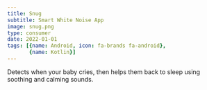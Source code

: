 ```yaml
---
title: Snug
subtitle: Smart White Noise App
image: snug.png
type: consumer
date: 2022-01-01
tags: [{name: Android, icon: fa-brands fa-android},
       {name: Kotlin}]
---
```

Detects when your baby cries, then helps them back to sleep using soothing and calming sounds.